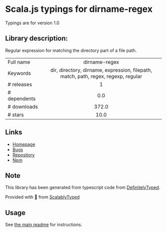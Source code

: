 
# Scala.js typings for dirname-regex

Typings are for version 1.0

## Library description:
Regular expression for matching the directory part of a file path.

|                    |                 |
| ------------------ | :-------------: |
| Full name          | dirname-regex |
| Keywords           | dir, directory, dirname, expression, filepath, match, path, regex, regexp, regular |
| # releases         | 1 |
| # dependents       | 0.0 |
| # downloads        | 372.0 |
| # stars            | 10.0 |

## Links
- [Homepage](https://github.com/regexps/dirname-regex)
- [Bugs](https://github.com/regexps/dirname-regex/issues)
- [Repository](https://github.com/regexps/dirname-regex)
- [Npm](https://www.npmjs.com/package/dirname-regex)
    


## Note
This library has been generated from typescript code from [DefinitelyTyped](https://definitelytyped.org).

Provided with :purple_heart: from [ScalablyTyped](https://github.com/oyvindberg/ScalablyTyped)

## Usage
See [the main readme](../../readme.md) for instructions.



